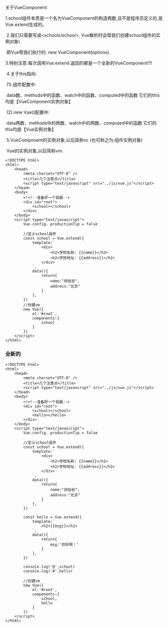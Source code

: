 关于VueComponent:

​		1.school组件本质是一个名为VueComponent的构造两数,且不是程序员定义的,是Vue.extend生成的。

​		2.我们只需要写<school/>或<schoolx/school>, Vue解析时会帮我们创建school组件的实例对象\

​				即Vue帮我们执行的: new VueComponent(options).

​		3.特别注意:每次调用Vue.extend.返回的都是一个全新的VueComponent!!!!

​		4.关于this指向:

​				(1).组件配置中:

​						data数、methods中的函数、watch中的函数、computed中的函数 它们的this均是【VueComponent实例对象】

​				(2).new Vue()配置中:

​						data两数、methods中的两数、watch中的两数、computed中的函数 它们的this均是【Vue实例对象】

​		5.VueComponent的实例对象,以后简称vc (也可称之为:组件实例对象)

​				Vue的实例对象,以后简称vm.



```
<!DOCTYPE html> 
<html>
    <head>
        <meta charset="UTF-8" />
        <title>几个注意点</title>
        <script type="text/javascript" src="../js/vue.js"</script> 
    </head>
    <body>
        <!<!--准备好一个容器-->
        <div id="root">
        	<school></school>
        </div>
    </body>
    <script type="text/javascript">
    	Vue.config. productionTip = false
        
		//定义school组件
    	const school = Vue.extend({
    		template:`
    			<div>
    				<h2>学校名称: {{name}}</h2>
					<h2>学校地址: {{address}}</h2>
				</div>
			`,
			data(){
				return{
					name:"尚硅谷",
					address:"北京"
				}
			},
		})
		//创建vm
		new Vue({
			el:'#root',
			components:{
				school
			}
		})
    </script>
</html>
```



### 全新的

```
<!DOCTYPE html> 
<html>
    <head>
        <meta charset="UTF-8" />
        <title>几个注意点</title>
        <script type="text/javascript" src="../js/vue.js"</script> 
    </head>
    <body>
        <!<!--准备好一个容器-->
        <div id="root">
        	<school></school>
        	<hello></hello>
        </div>
    </body>
    <script type="text/javascript">
    	Vue.config. productionTip = false
        
		//定义school组件
    	const school = Vue.extend({
    		template:`
    			<div>
    				<h2>学校名称: {{name}}</h2>
					<h2>学校地址: {{address}}</h2>
				</div>
			`,
			data(){
				return{
					name:"尚硅谷",
					address:"北京"
				}
			},
		})
		
		const hello = Vue.extend({
			template:`
				<h2>{{msg}}</h2>
			`,
			data(){
				return{
					msg:'你好啊！'
				}
			},
		})
		
		console.log('@',school)
		console.log('#',hello)
		
		//创建vm
		new Vue({
			el:'#root',
			components:{
				school,
				hello
			}
		})
    </script>
</html>
```

